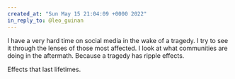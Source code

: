 ```yaml
---
created_at: "Sun May 15 21:04:09 +0000 2022"
in_reply_to: @leo_guinan
---
```


I have a very hard time on social media in the wake of a tragedy. I try to see it through the lenses of those most affected. I look at what communities are doing in the aftermath. Because a tragedy has ripple effects.

Effects that last lifetimes.